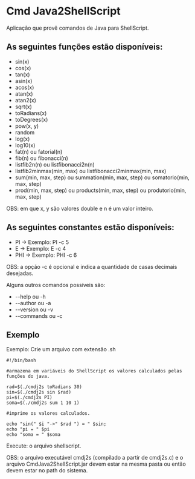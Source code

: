# Cmd Java2ShellScript

Aplicação que provê comandos de Java para ShellScript.

## As seguintes **funções** estão disponíveis: 

* sin(x)
* cos(x)
* tan(x)
* asin(x)
* acos(x) 
* atan(x)
* atan2(x)
* sqrt(x)
* toRadians(x)
* toDegrees(x)
* pow(x, y)
* random
* log(x)
* log10(x)
* fat(n) ou fatorial(n)
* fib(n) ou fibonacci(n)
* listfib2n(n) ou listfibonacci2n(n)
* listfib2minmax(min, max) ou listfibonacci2minmax(min, max)
* sum(min, max, step) ou summation(min, max, step) ou somatorio(min, max, step)
* prod(min, max, step) ou products(min, max, step) ou produtorio(min, max, step)

OBS: em que x, y são valores double e n é um valor inteiro. 

## As seguintes **constantes** estão disponíveis: 

* PI -> Exemplo: PI -c 5
* E  -> Exemplo: E -c 4 
* PHI -> Exemplo: PHI -c 6 

OBS: a opção -c é opcional e indica a quantidade de casas decimais desejadas.

Alguns outros comandos possíveis são: 

* --help ou -h
* --author ou -a 
* --version ou -v
* --commands ou -c

## Exemplo

Exemplo: Crie um arquivo com extensão .sh

```
#!/bin/bash

#armazena em variáveis do ShellScript os valores calculados pelas funções do java.

rad=$(./cmdj2s toRadians 30)
sin=$(./cmdj2s sin $rad)
pi=$(./cmdj2s PI)
soma=$(./cmdj2s sum 1 10 1)

#imprime os valores calculados.

echo "sin(" $i "->" $rad ") = " $sin;
echo "pi = " $pi
echo "soma = " $soma
```

Execute: o arquivo shellscript.

OBS: o arquivo executável cmdj2s (compilado a partir de cmdj2s.c) e o arquivo CmdJava2ShellScript.jar devem estar na mesma pasta ou então devem estar no path do sistema.
